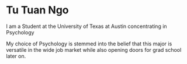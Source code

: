 # Tu Tuan Ngo 

I am a Student at the University of Texas at Austin concentrating in Psychology 

My choice of Psychology is stemmed into the belief that this major is versatile in the wide job market while also opening doors for grad school later on. 